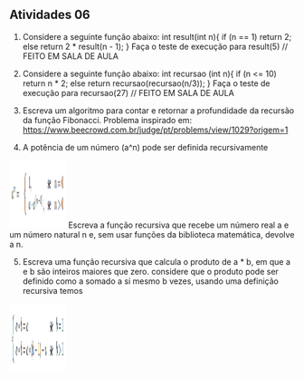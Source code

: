 ## Atividades 06

1. Considere a seguinte função abaixo:
    int result(int n){
        if (n == 1)
            return 2;
        else
            return 2 * result(n - 1);
    }
Faça o teste de execução para result(5) // FEITO EM SALA DE AULA


2. Considere a seguinte função abaixo:
    int recursao (int n){
        if (n <= 10)
            return n * 2;
        else
            return recursao(recursao(n/3));
    }
Faça o teste de execução para recursao(27) // FEITO EM SALA DE AULA


3. Escreva um algoritmo para contar e retornar a profundidade da recursão da função Fibonacci.
Problema inspirado em:
https://www.beecrowd.com.br/judge/pt/problems/view/1029?origem=1

4. A potência de um número (a^n) pode ser definida recursivamente
<img src="/images/Ex04.png" alt="Imagem equação" style="width:100px;height:120px;">
Escreva a função recursiva que recebe um número real a e um número natural n e, sem usar
funções da biblioteca matemática, devolve a n.

5. Escreva uma função recursiva que calcula o produto de a * b, em que a e b são inteiros maiores
que zero. considere que o produto pode ser definido como a somado a si mesmo b vezes, usando
uma definição recursiva temos
<img src="/images/Ex05.png" alt="Imagem equação 2" style="width:100px;height:120px;">